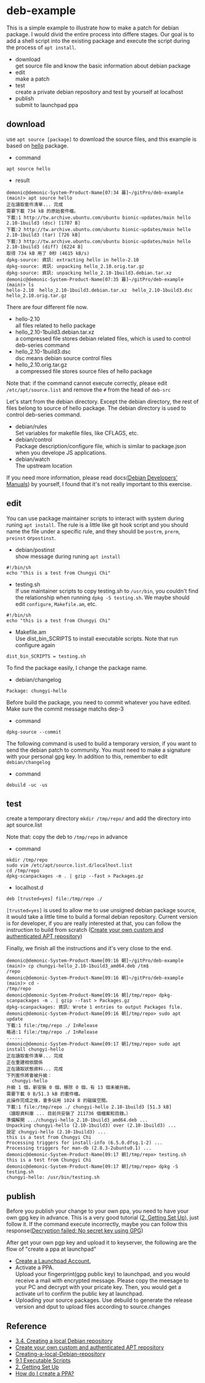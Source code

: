 # deb-example

This is a simple example to illustrate how to make a patch for debian package. I would divid the entire process into differe stages. Our goal is to add a shell script into the existing package and execute the script during the process of `apt install`.  

* download  
  get source file and know the basic information about debian package
* edit  
  make a patch
* test  
  create a private debian repository and test by yourself at localhost
* publish  
  submit to launchpad ppa  

## download

use `apt source [package]` to download the source files, and this example is based on [hello](http://www.gnu.org/software/hello/) package.

* command
```
apt source hello
```

* result
```
demonic@demonic-System-Product-Name[07:34 暮]~/gitPro/deb-example (main)> apt source hello
正在讀取套件清單... 完成
需要下載 734 kB 的原始套件檔。
下載:1 http://tw.archive.ubuntu.com/ubuntu bionic-updates/main hello 2.10-1build3 (dsc) [1707 B]
下載:2 http://tw.archive.ubuntu.com/ubuntu bionic-updates/main hello 2.10-1build3 (tar) [726 kB]
下載:3 http://tw.archive.ubuntu.com/ubuntu bionic-updates/main hello 2.10-1build3 (diff) [6224 B]
取得 734 kB 用了 0秒 (4615 kB/s)
dpkg-source: 資訊: extracting hello in hello-2.10
dpkg-source: 資訊: unpacking hello_2.10.orig.tar.gz
dpkg-source: 資訊: unpacking hello_2.10-1build3.debian.tar.xz
demonic@demonic-System-Product-Name[07:35 暮]~/gitPro/deb-example (main)> ls
hello-2.10  hello_2.10-1build3.debian.tar.xz  hello_2.10-1build3.dsc  hello_2.10.orig.tar.gz
```

There are four different file now.
* hello-2.10  
  all files related to hello package
* hello_2.10-1build3.debian.tar.xz  
  a compressed file stores debian related files, which is used to control deb-series command
* hello_2.10-1build3.dsc  
  dsc means debian source control files
* hello_2.10.orig.tar.gz  
  a compressed file stores source files of hello package

Note that: if the command cannot execute correctly, please edit `/etc/apt/source.list` and remove the `#` from the head of `deb-src`  

Let's start from the debian directory. Except the debian directory, the rest of files belong to source of hello package. The debian directory is used to control deb-series command.

* debian/rules  
  Set variables for makefile files, like CFLAGS, etc.
* debian/control  
  Package description/configure file, which is similar to package.json when you develope JS applications.
* debian/watch  
  The upstream location  

If you need more information, please read docs([Debian Developers' Manuals](https://www.debian.org/doc/devel-manuals#debmake-doc)) by yourself, I found that it's not really important to this exercise.

## edit
You can use package maintainer scripts to interact with system during runing `apt install`. The rule is a little like git hook script and you should name the file under a specific rule, and they should be `postrm`, `prerm`, `preinst` or`postinst`.

* debian/postinst  
  show message during runing `apt install`
```shell
#!/bin/sh
echo "this is a test from Chungyi Chi"
```

* testing.sh  
  If use maintainer scripts to copy testing.sh to `/usr/bin`, you couldn't find the relationship when running `dpkg -S testing.sh`. We maybe should edit `configure`, `Makefile.am`, etc.
```shell
#!/bin/sh
echo "this is a test from Chungyi Chi"
```

* Makefile.am  
  Use dist_bin_SCRIPTS to install executable scripts. Note that run configure again
```
dist_bin_SCRIPTS = testing.sh
```

To find the package easily, I change the package name.
* debian/changelog
```
Package: chungyi-hello
```

Before build the package, you need to commit whatever you have edited. Make sure the commit message matchs dep-3
* command
```
dpkg-source --commit
```

The following command is used to build a temporary version, if you want to send the debian patch to community. You must need to make a signature with your personal gpg key. In addition to this, remember to edit `debian/changelog`
* command
```
debuild -uc -us
```

## test
create a temporary directory `mkdir /tmp/repo/` and add the directory into apt source.list

Note that: copy the deb to `/tmp/repo` in advance
* command
```
mkdir /tmp/repo
sudo vim /etc/apt/source.list.d/localhost.list
cd /tmp/repo
dpkg-scanpackages -m . | gzip --fast > Packages.gz
```

* localhost.d
```
deb [trusted=yes] file:/tmp/repo ./
```

`[trusted=yes]` is used to allow me to use unsigned debian package source, it would take a little time to build a formal debian repository. Current version is for developer, if you are really interested at that, you can follow the instruction to build from scratch ([Create your own custom and authenticated APT repository](https://medium.com/sqooba/create-your-own-custom-and-authenticated-apt-repository-1e4a4cf0b864))

Finally, we finish all the instructions and it's very close to the end.

```
demonic@demonic-System-Product-Name[09:16 朝]~/gitPro/deb-example (main)> cp chungyi-hello_2.10-1build3_amd64.deb /tm$
/repo
demonic@demonic-System-Product-Name[09:16 朝]~/gitPro/deb-example (main)> cd -
/tmp/repo
demonic@demonic-System-Product-Name[09:16 朝]/tmp/repo> dpkg-scanpackages -m . | gzip --fast > Packages.gz
dpkg-scanpackages: 資訊: Wrote 1 entries to output Packages file.
demonic@demonic-System-Product-Name[09:16 朝]/tmp/repo> sudo apt update
下載:1 file:/tmp/repo ./ InRelease
略過:1 file:/tmp/repo ./ InRelease
......
demonic@demonic-System-Product-Name[09:17 朝]/tmp/repo> sudo apt install chungyi-hello
正在讀取套件清單... 完成
正在重建相依關係
正在讀取狀態資料... 完成
下列套件將會被升級：
  chungyi-hello
升級 1 個，新安裝 0 個，移除 0 個，有 13 個未被升級。
需要下載 0 B/51.3 kB 的套件檔。
此操作完成之後，會多佔用 1024 B 的磁碟空間。
下載:1 file:/tmp/repo ./ chungyi-hello 2.10-1build3 [51.3 kB]
（讀取資料庫 ... 目前共安裝了 211736 個檔案和目錄。）
準備解開 .../chungyi-hello_2.10-1build3_amd64.deb ...
Unpacking chungyi-hello (2.10-1build3) over (2.10-1build3) ...
設定 chungyi-hello (2.10-1build3) ...
this is a test from Chungyi Chi
Processing triggers for install-info (6.5.0.dfsg.1-2) ...
Processing triggers for man-db (2.8.3-2ubuntu0.1) ...
demonic@demonic-System-Product-Name[09:17 朝]/tmp/repo> testing.sh
this is a test from Chungyi Chi
demonic@demonic-System-Product-Name[09:17 朝]/tmp/repo> dpkg -S testing.sh
chungyi-hello: /usr/bin/testing.sh
```

## publish

Before you publish your change to your own ppa, you need to have your own gpg key in advance. This is a very good tutorial ([2. Getting Set Up](https://packaging.ubuntu.com/html/getting-set-up.html)), just follow it. If the command execute incorrectly, maybe you can follow this response([Decryption failed: No secret key using GPG](https://stackoverflow.com/a/50557399/10769057))  

After get your own pgp key and upload it to keyserver, the following are the flow of "create a ppa at launchpad"
* [Create a Launchpad Account.](https://login.launchpad.net/)  
* Activate a PPA.  
  Upload your fingerprint(gpg public key) to launchpad, and you would receive a mail with encrypted message. Please copy the meesage to your PC and decrypt with your pricate key. Then, you would get a activate url to confirm the public key at launchpad.
* Uploading your source packages.
  Use debuild to generate the release version and dput to upload files according to source.changes



## Reference
* [3.4. Creating a local Debian repository](https://blog.heckel.io/2015/10/18/how-to-create-debian-package-and-debian-repository/#Creating-a-local-Debian-repository)
* [Create your own custom and authenticated APT repository](https://medium.com/sqooba/create-your-own-custom-and-authenticated-apt-repository-1e4a4cf0b864)
* [Creating-a-local-Debian-repository](https://blog.heckel.io/2015/10/18/how-to-create-debian-package-and-debian-repository/#Creating-a-local-Debian-repository)
* [9.1 Executable Scripts](https://www.gnu.org/software/automake/manual/automake.html#Scripts)
* [2. Getting Set Up](https://packaging.ubuntu.com/html/getting-set-up.html)
* [How do I create a PPA?](https://askubuntu.com/a/71516)

